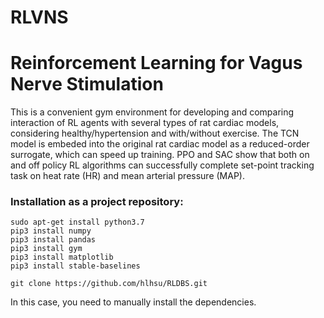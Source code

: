 # RLVNS
# Reinforcement Learning for Vagus Nerve Stimulation



This is a convenient gym environment for developing and comparing interaction of RL agents with several types of rat cardiac models, considering healthy/hypertension and with/without exercise. The TCN model is embeded into the original rat cardiac model as a reduced-order surrogate, which can speed up training. PPO and SAC show that both on and off policy RL algorithms can successfully complete set-point tracking task on heat rate (HR) and mean arterial pressure (MAP).



### Installation as a project repository:

```
sudo apt-get install python3.7
pip3 install numpy
pip3 install pandas
pip3 install gym
pip3 install matplotlib
pip3 install stable-baselines

git clone https://github.com/hlhsu/RLDBS.git
```

In this case, you need to manually install the dependencies.
